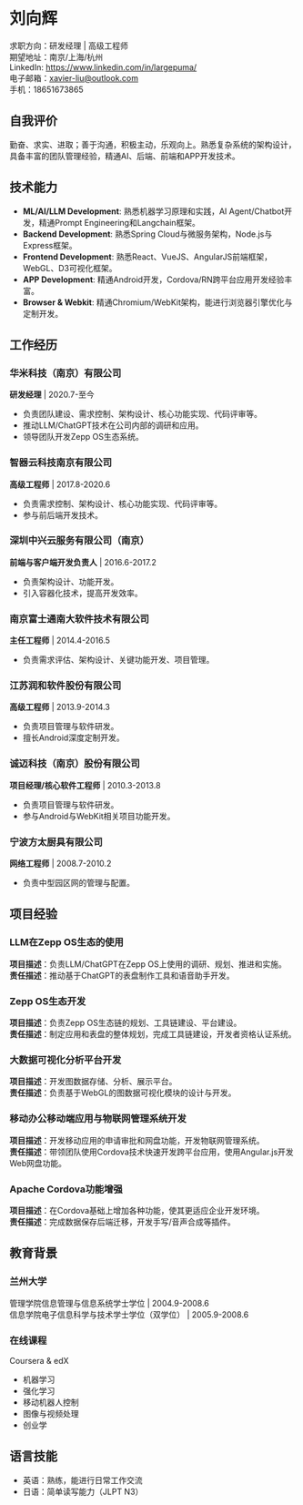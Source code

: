 刘向辉
====================
求职方向：研发经理 | 高级工程师  
期望地址：南京/上海/杭州  
LinkedIn: https://www.linkedin.com/in/largepuma/  
电子邮箱：xavier-liu@outlook.com  
手机：18651673865  

## 自我评价
勤奋、求实、进取；善于沟通，积极主动，乐观向上。熟悉复杂系统的架构设计，具备丰富的团队管理经验，精通AI、后端、前端和APP开发技术。

## 技术能力
- **ML/AI/LLM Development**: 熟悉机器学习原理和实践，AI Agent/Chatbot开发，精通Prompt Engineering和Langchain框架。
- **Backend Development**: 熟悉Spring Cloud与微服务架构，Node.js与Express框架。
- **Frontend Development**: 熟悉React、VueJS、AngularJS前端框架，WebGL、D3可视化框架。
- **APP Development**: 精通Android开发，Cordova/RN跨平台应用开发经验丰富。
- **Browser & Webkit**: 精通Chromium/WebKit架构，能进行浏览器引擎优化与定制开发。

## 工作经历
### 华米科技（南京）有限公司  
**研发经理** | 2020.7-至今
- 负责团队建设、需求控制、架构设计、核心功能实现、代码评审等。
- 推动LLM/ChatGPT技术在公司内部的调研和应用。
- 领导团队开发Zepp OS生态系统。

### 智器云科技南京有限公司  
**高级工程师** | 2017.8-2020.6
- 负责需求控制、架构设计、核心功能实现、代码评审等。
- 参与前后端开发技术。

### 深圳中兴云服务有限公司（南京）  
**前端与客户端开发负责人** | 2016.6-2017.2
- 负责架构设计、功能开发。
- 引入容器化技术，提高开发效率。

### 南京富士通南大软件技术有限公司  
**主任工程师** | 2014.4-2016.5
- 负责需求评估、架构设计、关键功能开发、项目管理。

### 江苏润和软件股份有限公司  
**高级工程师** | 2013.9-2014.3
- 负责项目管理与软件研发。
- 擅长Android深度定制开发。

### 诚迈科技（南京）股份有限公司  
**项目经理/核心软件工程师** | 2010.3-2013.8
- 负责项目管理与软件研发。
- 参与Android与WebKit相关项目功能开发。

### 宁波方太厨具有限公司  
**网络工程师** | 2008.7-2010.2
- 负责中型园区网的管理与配置。

## 项目经验
### LLM在Zepp OS生态的使用  
**项目描述**：负责LLM/ChatGPT在Zepp OS上使用的调研、规划、推进和实施。  
**责任描述**：推动基于ChatGPT的表盘制作工具和语音助手开发。

### Zepp OS生态开发  
**项目描述**：负责Zepp OS生态链的规划、工具链建设、平台建设。  
**责任描述**：制定应用和表盘的整体规划，完成工具链建设，开发者资格认证系统。

### 大数据可视化分析平台开发  
**项目描述**：开发图数据存储、分析、展示平台。  
**责任描述**：负责基于WebGL的图数据可视化模块的设计与开发。

### 移动办公移动端应用与物联网管理系统开发  
**项目描述**：开发移动应用的申请审批和网盘功能，开发物联网管理系统。  
**责任描述**：带领团队使用Cordova技术快速开发跨平台应用，使用Angular.js开发Web网盘功能。

### Apache Cordova功能增强  
**项目描述**：在Cordova基础上增加各种功能，使其更适应企业开发环境。  
**责任描述**：完成数据保存后端迁移，开发手写/音声合成等插件。

## 教育背景
### 兰州大学
管理学院信息管理与信息系统学士学位 | 2004.9-2008.6  
信息学院电子信息科学与技术学士学位（双学位） | 2005.9-2008.6

### 在线课程
Coursera & edX  
- 机器学习
- 强化学习
- 移动机器人控制  
- 图像与视频处理  
- 创业学

## 语言技能
- 英语：熟练，能进行日常工作交流
- 日语：简单读写能力（JLPT N3）
